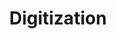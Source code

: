 ---
word: "true"

title: "Digitization"

categories: ['']

tags: ['Digitization']

arwords: 'رقمنة'

arexps: []

enwords: ['Digitization']

enexps: []

arlexicons: 'ر'

enlexicons: 'D'

authors: ['Ruqayya Roshdy']

translators: ['X']

citations: 'تطبيقات أساسية في المعالجة الآلية للغة العربية'

sources: 'مركز الملك عبدالله بن عبدالعزيز الدولي لخدمة اللغة العربية'

slug: ""
---